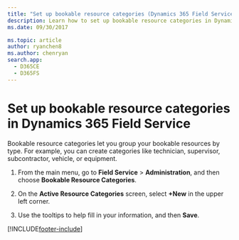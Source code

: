 ```yaml
---
title: "Set up bookable resource categories (Dynamics 365 Field Service) | MicrosoftDocs"
description: Learn how to set up bookable resource categories in Dynamics 365 Field Service
ms.date: 09/30/2017

ms.topic: article
author: ryanchen8
ms.author: chenryan
search.app: 
  - D365CE
  - D365FS
---
```

# Set up bookable resource categories in Dynamics 365 Field Service

Bookable resource categories let you group your bookable resources by type. For example, you can create categories like technician, supervisor, subcontractor, vehicle, or equipment.  
  
1.  From the main menu, go to **Field Service** > **Administration**, and then choose **Bookable Resource Categories**.  
  
2.  On the **Active Resource Categories** screen, select **+New** in the upper left corner.  
  
3.  Use the tooltips to help fill in your information, and then **Save**.  
  
[!INCLUDE[footer-include](../includes/footer-banner.md)]
